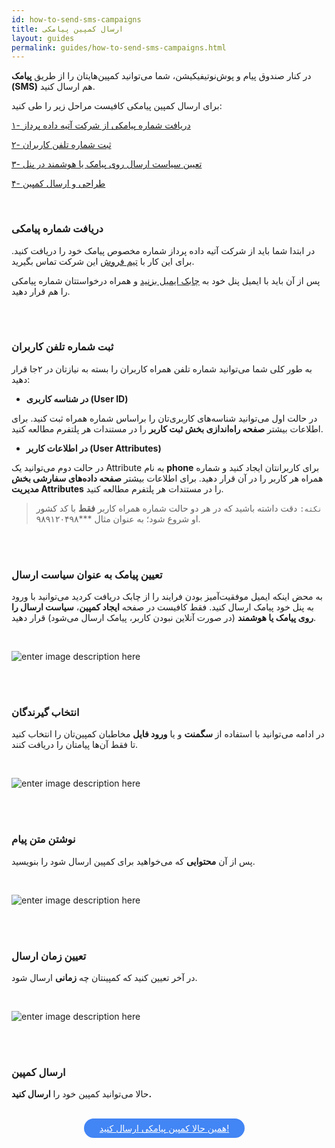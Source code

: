 ```yaml
---
id: how-to-send-sms-campaigns
title: ارسال کمپین پیامکی
layout: guides
permalink: guides/how-to-send-sms-campaigns.html
---
```


در کنار صندوق پیام و پوش‌نوتیفیکیشن، شما می‌توانید کمپین‌هایتان را از طریق **پیامک (SMS)** هم ارسال کنید.

برای ارسال کمپین پیامکی کافیست مراحل زیر را طی کنید:

[۱- دریافت شماره پیامکی از شرکت آتیه داده پرداز](/guides/how-to-send-sms-campaigns.html#دریافت-شماره-پیامکی)

[۲- ثبت شماره تلفن کاربران](/guides/how-to-send-sms-campaigns.html#ثبت-شماره-تلفن-کاربران) 

[۳- تعیین سیاست ارسال روی پیامک یا هوشمند در پنل](/guides/how-to-send-sms-campaigns.html#تعیین-پیامک-به-عنوان-سیاست-ارسال)

[۴- طراحی و ارسال کمپین](/guides/how-to-send-sms-campaigns.html#انتخاب-گیرندگان)

<br>

### دریافت شماره پیامکی 

در ابتدا شما باید از شرکت آتیه داده پرداز شماره مخصوص پیامک خود را دریافت کنید. برای این کار با [تیم فروش](http://www.adpdigital.com/%D8%AA%D9%85%D8%A7%D8%B3-%D8%A8%D8%A7-%D9%85%D8%A7/) این شرکت تماس بگیرید.

پس از آن باید با ایمیل پنل خود به [چابک ایمیل بزنید](https://chabok.io/contact.html) و همراه درخواستتان شماره پیامکی را هم قرار دهید.

<br><br>

### ثبت شماره تلفن کاربران

به طور کلی شما می‌توانید شماره تلفن همراه کاربران را بسته به نیازتان در ۲جا قرار دهید:

- **در شناسه‌ کاربری (User ID)** 

در حالت اول می‌توانید شناسه‌های کاربری‌تان را براساس شماره همراه ثبت کنید. برای اطلاعات بیشتر **صفحه راه‌اندازی بخش ثبت کاربر** را در مستندات هر پلتفرم مطالعه کنید.

- **در اطلاعات کاربر (User Attributes)**

 در حالت دوم می‌توانید یک Attribute به نام **phone** برای کاربرانتان ایجاد کنید و شماره همراه هر کاربر را در آن قرار دهید. برای اطلاعات بیشتر **صفحه داده‌های سفارشی بخش مدیریت Attributes** را در مستندات هر پلتفرم مطالعه کنید.

> `نکته:` دقت داشته باشید که در هر دو حالت شماره همراه کاربر **فقط** با کد کشور او شروع شود؛ به عنوان مثال ***۹۸۹۱۲۰۴۹۸.

<br><br>

### تعیین پیامک به عنوان سیاست ارسال

به محض اینکه ایمیل موفقیت‌آمیز بودن فرایند را از چابک دریافت کردید می‌توانید با ورود به پنل خود پیامک ارسال کنید. فقط کافیست در صفحه **ایجاد کمپین**، **سیاست ارسال را روی پیامک یا هوشمند** (در صورت آنلاین نبودن کاربر، پیامک ارسال می‌شود) قرار دهید.


<br>

![enter image description here](http://uupload.ir/files/r6h_sms-campaign.png)

<br><br>


### انتخاب گیرندگان
در ادامه ‌می‌توانید با استفاده از **سگمنت** و یا **ورود فایل** مخاطبان کمپین‌تان را انتخاب کنید تا فقط آن‌ها پیامتان را دریافت کنند.

<br>

![enter image description here](http://uupload.ir/files/xmsa_sms-segment.png)

<br><br>

### نوشتن متن پیام

پس از آن **محتوایی** که می‌خواهید برای کمپین ارسال شود را بنویسید.

<br>

![enter image description here](http://uupload.ir/files/0jsx_sms-content.png)

<br><br>

### تعیین زمان ارسال

در آخر تعیین کنید که کمپینتان چه **زمانی** ارسال شود.

<br>

![enter image description here](http://uupload.ir/files/zufs_sms-schedule.png)

<br><br>

### ارسال کمپین
حالا می‌توانید کمپین خود را **ارسال کنید.**

<br>

<div align="center">   
    <a style="display: inline-block; text-align: center; border-radius: 40px; background: #4285f4; color: white !important; padding: 7px 25px; margin-right: 15px; cursor: pointer; transition: all 0.25s ease;" href="https://sandbox.push.adpdigital.com/front/users/composer">همین حالا کمپین پیامکی ارسال کنید!</a>
</div>
